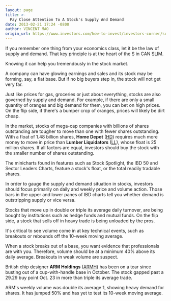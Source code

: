 ```yaml
---
layout: page
title: >-
  Pay Close Attention To A Stock's Supply And Demand
date: 2013-02-21 17:24 -0800
author: VINCENT MAO
origin_url: https://www.investors.com/how-to-invest/investors-corner/supply-and-demand-law
---
```





If you remember one thing from your economics class, let it be the law of supply and demand. That key principle is at the heart of the S in CAN SLIM.


Knowing it can help you tremendously in the stock market.


A company can have glowing earnings and sales and its stock may be forming, say, a flat base. But if no big buyers step in, the stock will not get very far.


Just like prices for gas, groceries or just about everything, stocks are also governed by supply and demand. For example, if there are only a small quantity of oranges and big demand for them, you can bet on high prices. On the flip side, if there's a bumper crop of oranges, prices will likely be dirt cheap.


In the market, stocks of mega-cap companies with billions of shares outstanding are tougher to move than one with fewer shares outstanding. With a float of 1.48 billion shares, **Home Depot** ([HD](https://research.investors.com/quote.aspx?symbol=HD)) requires much more money to move in price than **Lumber Liquidators** ([LL](https://research.investors.com/quote.aspx?symbol=LL)), whose float is 25 million shares. If all factors are equal, investors should buy the stock with the smaller number of shares outstanding.


The minicharts found in features such as Stock Spotlight, the IBD 50 and Sector Leaders Charts, feature a stock's float, or the total readily tradable shares.


In order to gauge the supply and demand situation in stocks, investors should focus primarily on daily and weekly price and volume action. Those bars in the upper and lower panes of IBD charts tell you whether demand is outstripping supply or vice versa. 


Stocks that move up in double or triple its average daily turnover, are being bought by institutions such as hedge funds and mutual funds. On the flip side, a stock that sells off in heavy trade is being unloaded by the pros.


It's critical to see volume come in at key technical events, such as breakouts or rebounds off the 10-week moving average.


When a stock breaks out of a base, you want evidence that professionals are with you. Therefore, volume should be at a minimum 40% above its daily average. Breakouts in weak volume are suspect.


British chip designer **ARM Holdings** ([ARMH](https://research.investors.com/quote.aspx?symbol=ARMH)) has been on a tear since busting out of a cup-with-handle base in October. The stock gapped past a 29.29 buy point Oct. 23 in more than triple its average trade.


ARM's weekly volume was double its average 1, showing heavy demand for shares. It has jumped 50% and has yet to test its 10-week moving average.




